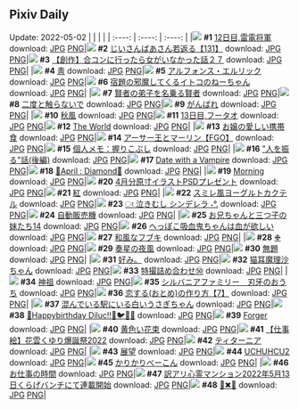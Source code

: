 ## Pixiv Daily
Update: 2022-05-02
|      |      |      |
| :----: | :----: | :----: |
|![](https://pixiv.microyu.workers.dev/c/240x480/img-master/img/2022/04/30/00/00/15/97973029_p0_master1200.jpg) **#1** [12日目,雷電将軍](https://www.pixiv.net/artworks/97973029) download: [JPG](https://pixiv.microyu.workers.dev/img-original/img/2022/04/30/00/00/15/97973029_p0.jpg) [PNG](https://pixiv.microyu.workers.dev/img-original/img/2022/04/30/00/00/15/97973029_p0.png)|![](https://pixiv.microyu.workers.dev/c/240x480/img-master/img/2022/04/30/10/57/41/97981915_p0_master1200.jpg) **#2** [じいさんばあさん若返る【131】](https://www.pixiv.net/artworks/97981915) download: [JPG](https://pixiv.microyu.workers.dev/img-original/img/2022/04/30/10/57/41/97981915_p0.jpg) [PNG](https://pixiv.microyu.workers.dev/img-original/img/2022/04/30/10/57/41/97981915_p0.png)|![](https://pixiv.microyu.workers.dev/c/240x480/img-master/img/2022/05/01/00/00/44/98000969_p0_master1200.jpg) **#3** [【創作】合コンに行ったら女がいなかった話２７](https://www.pixiv.net/artworks/98000969) download: [JPG](https://pixiv.microyu.workers.dev/img-original/img/2022/05/01/00/00/44/98000969_p0.jpg) [PNG](https://pixiv.microyu.workers.dev/img-original/img/2022/05/01/00/00/44/98000969_p0.png)|
|![](https://pixiv.microyu.workers.dev/c/240x480/img-master/img/2022/04/30/00/00/04/97972911_p0_master1200.jpg) **#4** [靑](https://www.pixiv.net/artworks/97972911) download: [JPG](https://pixiv.microyu.workers.dev/img-original/img/2022/04/30/00/00/04/97972911_p0.jpg) [PNG](https://pixiv.microyu.workers.dev/img-original/img/2022/04/30/00/00/04/97972911_p0.png)|![](https://pixiv.microyu.workers.dev/c/240x480/img-master/img/2022/04/30/00/16/17/97973751_p0_master1200.jpg) **#5** [アルフォンス・エルリック](https://www.pixiv.net/artworks/97973751) download: [JPG](https://pixiv.microyu.workers.dev/img-original/img/2022/04/30/00/16/17/97973751_p0.jpg) [PNG](https://pixiv.microyu.workers.dev/img-original/img/2022/04/30/00/16/17/97973751_p0.png)|![](https://pixiv.microyu.workers.dev/c/240x480/img-master/img/2022/04/30/00/00/31/97973104_p0_master1200.jpg) **#6** [宿題の邪魔してくるイトコのねーちゃん](https://www.pixiv.net/artworks/97973104) download: [JPG](https://pixiv.microyu.workers.dev/img-original/img/2022/04/30/00/00/31/97973104_p0.jpg) [PNG](https://pixiv.microyu.workers.dev/img-original/img/2022/04/30/00/00/31/97973104_p0.png)|
|![](https://pixiv.microyu.workers.dev/c/240x480/img-master/img/2022/05/01/00/00/21/98000873_p0_master1200.jpg) **#7** [賢者の弟子を名乗る賢者](https://www.pixiv.net/artworks/98000873) download: [JPG](https://pixiv.microyu.workers.dev/img-original/img/2022/05/01/00/00/21/98000873_p0.jpg) [PNG](https://pixiv.microyu.workers.dev/img-original/img/2022/05/01/00/00/21/98000873_p0.png)|![](https://pixiv.microyu.workers.dev/c/240x480/img-master/img/2022/05/01/00/00/38/98000954_p0_master1200.jpg) **#8** [二度と触らないで](https://www.pixiv.net/artworks/98000954) download: [JPG](https://pixiv.microyu.workers.dev/img-original/img/2022/05/01/00/00/38/98000954_p0.jpg) [PNG](https://pixiv.microyu.workers.dev/img-original/img/2022/05/01/00/00/38/98000954_p0.png)|![](https://pixiv.microyu.workers.dev/c/240x480/img-master/img/2022/04/30/00/06/40/97973418_p0_master1200.jpg) **#9** [がんばれ](https://www.pixiv.net/artworks/97973418) download: [JPG](https://pixiv.microyu.workers.dev/img-original/img/2022/04/30/00/06/40/97973418_p0.jpg) [PNG](https://pixiv.microyu.workers.dev/img-original/img/2022/04/30/00/06/40/97973418_p0.png)|
|![](https://pixiv.microyu.workers.dev/c/240x480/img-master/img/2022/04/30/00/03/18/97973290_p0_master1200.jpg) **#10** [秋風](https://www.pixiv.net/artworks/97973290) download: [JPG](https://pixiv.microyu.workers.dev/img-original/img/2022/04/30/00/03/18/97973290_p0.jpg) [PNG](https://pixiv.microyu.workers.dev/img-original/img/2022/04/30/00/03/18/97973290_p0.png)|![](https://pixiv.microyu.workers.dev/c/240x480/img-master/img/2022/05/01/00/00/15/98000831_p0_master1200.jpg) **#11** [13日目,フータオ](https://www.pixiv.net/artworks/98000831) download: [JPG](https://pixiv.microyu.workers.dev/img-original/img/2022/05/01/00/00/15/98000831_p0.jpg) [PNG](https://pixiv.microyu.workers.dev/img-original/img/2022/05/01/00/00/15/98000831_p0.png)|![](https://pixiv.microyu.workers.dev/c/240x480/img-master/img/2022/04/30/00/32/25/97972882_p0_master1200.jpg) **#12** [The World](https://www.pixiv.net/artworks/97972882) download: [JPG](https://pixiv.microyu.workers.dev/img-original/img/2022/04/30/00/32/25/97972882_p0.jpg) [PNG](https://pixiv.microyu.workers.dev/img-original/img/2022/04/30/00/32/25/97972882_p0.png)|
|![](https://pixiv.microyu.workers.dev/c/240x480/img-master/img/2022/04/30/13/01/47/97984037_p0_master1200.jpg) **#13** [お嬢の愛しい携帯食](https://www.pixiv.net/artworks/97984037) download: [JPG](https://pixiv.microyu.workers.dev/img-original/img/2022/04/30/13/01/47/97984037_p0.jpg) [PNG](https://pixiv.microyu.workers.dev/img-original/img/2022/04/30/13/01/47/97984037_p0.png)|![](https://pixiv.microyu.workers.dev/c/240x480/img-master/img/2022/04/30/11/28/50/97982405_p0_master1200.jpg) **#14** [アーサー王とマーリン【FGO】](https://www.pixiv.net/artworks/97982405) download: [JPG](https://pixiv.microyu.workers.dev/img-original/img/2022/04/30/11/28/50/97982405_p0.jpg) [PNG](https://pixiv.microyu.workers.dev/img-original/img/2022/04/30/11/28/50/97982405_p0.png)|![](https://pixiv.microyu.workers.dev/c/240x480/img-master/img/2022/04/30/09/00/01/97980365_p0_master1200.jpg) **#15** [個人メモ：握りこぶし](https://www.pixiv.net/artworks/97980365) download: [JPG](https://pixiv.microyu.workers.dev/img-original/img/2022/04/30/09/00/01/97980365_p0.jpg) [PNG](https://pixiv.microyu.workers.dev/img-original/img/2022/04/30/09/00/01/97980365_p0.png)|
|![](https://pixiv.microyu.workers.dev/c/240x480/img-master/img/2022/04/30/00/00/23/97973075_p0_master1200.jpg) **#16** ["人を振る"話(後編)](https://www.pixiv.net/artworks/97973075) download: [JPG](https://pixiv.microyu.workers.dev/img-original/img/2022/04/30/00/00/23/97973075_p0.jpg) [PNG](https://pixiv.microyu.workers.dev/img-original/img/2022/04/30/00/00/23/97973075_p0.png)|![](https://pixiv.microyu.workers.dev/c/240x480/img-master/img/2022/04/30/02/00/54/97976299_p0_master1200.jpg) **#17** [Date with a Vampire](https://www.pixiv.net/artworks/97976299) download: [JPG](https://pixiv.microyu.workers.dev/img-original/img/2022/04/30/02/00/54/97976299_p0.jpg) [PNG](https://pixiv.microyu.workers.dev/img-original/img/2022/04/30/02/00/54/97976299_p0.png)|![](https://pixiv.microyu.workers.dev/c/240x480/img-master/img/2022/04/30/00/04/36/97973335_p0_master1200.jpg) **#18** [🦋April : Diamond🦋](https://www.pixiv.net/artworks/97973335) download: [JPG](https://pixiv.microyu.workers.dev/img-original/img/2022/04/30/00/04/36/97973335_p0.jpg) [PNG](https://pixiv.microyu.workers.dev/img-original/img/2022/04/30/00/04/36/97973335_p0.png)|
|![](https://pixiv.microyu.workers.dev/c/240x480/img-master/img/2022/05/01/01/14/34/98003594_p0_master1200.jpg) **#19** [Morning](https://www.pixiv.net/artworks/98003594) download: [JPG](https://pixiv.microyu.workers.dev/img-original/img/2022/05/01/01/14/34/98003594_p0.jpg) [PNG](https://pixiv.microyu.workers.dev/img-original/img/2022/05/01/01/14/34/98003594_p0.png)|![](https://pixiv.microyu.workers.dev/c/240x480/img-master/img/2022/04/30/18/02/47/97989863_p0_master1200.jpg) **#20** [4月分原寸イラストPSDプレゼント](https://www.pixiv.net/artworks/97989863) download: [JPG](https://pixiv.microyu.workers.dev/img-original/img/2022/04/30/18/02/47/97989863_p0.jpg) [PNG](https://pixiv.microyu.workers.dev/img-original/img/2022/04/30/18/02/47/97989863_p0.png)|![](https://pixiv.microyu.workers.dev/c/240x480/img-master/img/2022/05/01/00/00/20/98000870_p0_master1200.jpg) **#21** [紅](https://www.pixiv.net/artworks/98000870) download: [JPG](https://pixiv.microyu.workers.dev/img-original/img/2022/05/01/00/00/20/98000870_p0.jpg) [PNG](https://pixiv.microyu.workers.dev/img-original/img/2022/05/01/00/00/20/98000870_p0.png)|
|![](https://pixiv.microyu.workers.dev/c/240x480/img-master/img/2022/04/30/20/30/02/97993681_p0_master1200.jpg) **#22** [スミレ風ヨーグルトカクテル](https://www.pixiv.net/artworks/97993681) download: [JPG](https://pixiv.microyu.workers.dev/img-original/img/2022/04/30/20/30/02/97993681_p0.jpg) [PNG](https://pixiv.microyu.workers.dev/img-original/img/2022/04/30/20/30/02/97993681_p0.png)|![](https://pixiv.microyu.workers.dev/c/240x480/img-master/img/2022/04/30/22/57/55/97998511_p0_master1200.jpg) **#23** [ং  泣きむし シンデレラ ˖°.](https://www.pixiv.net/artworks/97998511) download: [JPG](https://pixiv.microyu.workers.dev/img-original/img/2022/04/30/22/57/55/97998511_p0.jpg) [PNG](https://pixiv.microyu.workers.dev/img-original/img/2022/04/30/22/57/55/97998511_p0.png)|![](https://pixiv.microyu.workers.dev/c/240x480/img-master/img/2022/05/01/21/58/11/98027190_p0_master1200.jpg) **#24** [自動販売機](https://www.pixiv.net/artworks/98027190) download: [JPG](https://pixiv.microyu.workers.dev/img-original/img/2022/05/01/21/58/11/98027190_p0.jpg) [PNG](https://pixiv.microyu.workers.dev/img-original/img/2022/05/01/21/58/11/98027190_p0.png)|
|![](https://pixiv.microyu.workers.dev/c/240x480/img-master/img/2022/04/30/00/37/27/97974427_p0_master1200.jpg) **#25** [お兄ちゃんと三つ子の妹たち14](https://www.pixiv.net/artworks/97974427) download: [JPG](https://pixiv.microyu.workers.dev/img-original/img/2022/04/30/00/37/27/97974427_p0.jpg) [PNG](https://pixiv.microyu.workers.dev/img-original/img/2022/04/30/00/37/27/97974427_p0.png)|![](https://pixiv.microyu.workers.dev/c/240x480/img-master/img/2022/05/01/18/46/11/98019984_p0_master1200.jpg) **#26** [へっぽこ吸血鬼ちゃんは血が欲しい](https://www.pixiv.net/artworks/98019984) download: [JPG](https://pixiv.microyu.workers.dev/img-original/img/2022/05/01/18/46/11/98019984_p0.jpg) [PNG](https://pixiv.microyu.workers.dev/img-original/img/2022/05/01/18/46/11/98019984_p0.png)|![](https://pixiv.microyu.workers.dev/c/240x480/img-master/img/2022/05/01/00/00/28/98000915_p0_master1200.jpg) **#27** [和風なフブキ](https://www.pixiv.net/artworks/98000915) download: [JPG](https://pixiv.microyu.workers.dev/img-original/img/2022/05/01/00/00/28/98000915_p0.jpg) [PNG](https://pixiv.microyu.workers.dev/img-original/img/2022/05/01/00/00/28/98000915_p0.png)|
|![](https://pixiv.microyu.workers.dev/c/240x480/img-master/img/2022/04/30/23/17/48/97999198_p0_master1200.jpg) **#28** [❉](https://www.pixiv.net/artworks/97999198) download: [JPG](https://pixiv.microyu.workers.dev/img-original/img/2022/04/30/23/17/48/97999198_p0.jpg) [PNG](https://pixiv.microyu.workers.dev/img-original/img/2022/04/30/23/17/48/97999198_p0.png)|![](https://pixiv.microyu.workers.dev/c/240x480/img-master/img/2022/04/30/00/00/16/97973036_p0_master1200.jpg) **#29** [奏星の夜風](https://www.pixiv.net/artworks/97973036) download: [JPG](https://pixiv.microyu.workers.dev/img-original/img/2022/04/30/00/00/16/97973036_p0.jpg) [PNG](https://pixiv.microyu.workers.dev/img-original/img/2022/04/30/00/00/16/97973036_p0.png)|![](https://pixiv.microyu.workers.dev/c/240x480/img-master/img/2022/05/01/18/00/01/98019930_p0_master1200.jpg) **#30** [無題](https://www.pixiv.net/artworks/98019930) download: [JPG](https://pixiv.microyu.workers.dev/img-original/img/2022/05/01/18/00/01/98019930_p0.jpg) [PNG](https://pixiv.microyu.workers.dev/img-original/img/2022/05/01/18/00/01/98019930_p0.png)|
|![](https://pixiv.microyu.workers.dev/c/240x480/img-master/img/2022/04/30/22/29/03/97997505_p0_master1200.jpg) **#31** [好み。](https://www.pixiv.net/artworks/97997505) download: [JPG](https://pixiv.microyu.workers.dev/img-original/img/2022/04/30/22/29/03/97997505_p0.jpg) [PNG](https://pixiv.microyu.workers.dev/img-original/img/2022/04/30/22/29/03/97997505_p0.png)|![](https://pixiv.microyu.workers.dev/c/240x480/img-master/img/2022/05/01/17/27/48/98000765_p0_master1200.jpg) **#32** [猫耳魔理沙ちゃん](https://www.pixiv.net/artworks/98000765) download: [JPG](https://pixiv.microyu.workers.dev/img-original/img/2022/05/01/17/27/48/98000765_p0.jpg) [PNG](https://pixiv.microyu.workers.dev/img-original/img/2022/05/01/17/27/48/98000765_p0.png)|![](https://pixiv.microyu.workers.dev/c/240x480/img-master/img/2022/04/30/21/10/05/97994892_p0_master1200.jpg) **#33** [特撮詰め合わせ㊿](https://www.pixiv.net/artworks/97994892) download: [JPG](https://pixiv.microyu.workers.dev/img-original/img/2022/04/30/21/10/05/97994892_p0.jpg) [PNG](https://pixiv.microyu.workers.dev/img-original/img/2022/04/30/21/10/05/97994892_p0.png)|
|![](https://pixiv.microyu.workers.dev/c/240x480/img-master/img/2022/04/30/16/53/42/97988265_p0_master1200.jpg) **#34** [神祖](https://www.pixiv.net/artworks/97988265) download: [JPG](https://pixiv.microyu.workers.dev/img-original/img/2022/04/30/16/53/42/97988265_p0.jpg) [PNG](https://pixiv.microyu.workers.dev/img-original/img/2022/04/30/16/53/42/97988265_p0.png)|![](https://pixiv.microyu.workers.dev/c/240x480/img-master/img/2022/04/30/17/52/40/97989566_p0_master1200.jpg) **#35** [シルバニアファミリー　刃牙のおうち](https://www.pixiv.net/artworks/97989566) download: [JPG](https://pixiv.microyu.workers.dev/img-original/img/2022/04/30/17/52/40/97989566_p0.jpg) [PNG](https://pixiv.microyu.workers.dev/img-original/img/2022/04/30/17/52/40/97989566_p0.png)|![](https://pixiv.microyu.workers.dev/c/240x480/img-master/img/2022/05/01/12/00/06/98012098_p0_master1200.jpg) **#36** [恋する(おとめ)の作り方【7】](https://www.pixiv.net/artworks/98012098) download: [JPG](https://pixiv.microyu.workers.dev/img-original/img/2022/05/01/12/00/06/98012098_p0.jpg) [PNG](https://pixiv.microyu.workers.dev/img-original/img/2022/05/01/12/00/06/98012098_p0.png)|
|![](https://pixiv.microyu.workers.dev/c/240x480/img-master/img/2022/04/30/00/00/09/97972966_p0_master1200.jpg) **#37** [混んでいる駅にいる白いうさぎちゃん](https://www.pixiv.net/artworks/97972966) download: [JPG](https://pixiv.microyu.workers.dev/img-original/img/2022/04/30/00/00/09/97972966_p0.jpg) [PNG](https://pixiv.microyu.workers.dev/img-original/img/2022/04/30/00/00/09/97972966_p0.png)|![](https://pixiv.microyu.workers.dev/c/240x480/img-master/img/2022/04/30/11/46/23/97982685_p0_master1200.jpg) **#38** [🎉Happybirthday Diluc!!🎉🐦🎂🔥](https://www.pixiv.net/artworks/97982685) download: [JPG](https://pixiv.microyu.workers.dev/img-original/img/2022/04/30/11/46/23/97982685_p0.jpg) [PNG](https://pixiv.microyu.workers.dev/img-original/img/2022/04/30/11/46/23/97982685_p0.png)|![](https://pixiv.microyu.workers.dev/c/240x480/img-master/img/2022/05/01/00/48/59/98002921_p0_master1200.jpg) **#39** [Forger](https://www.pixiv.net/artworks/98002921) download: [JPG](https://pixiv.microyu.workers.dev/img-original/img/2022/05/01/00/48/59/98002921_p0.jpg) [PNG](https://pixiv.microyu.workers.dev/img-original/img/2022/05/01/00/48/59/98002921_p0.png)|
|![](https://pixiv.microyu.workers.dev/c/240x480/img-master/img/2022/05/01/03/07/52/98005572_p0_master1200.jpg) **#40** [黄色い花束](https://www.pixiv.net/artworks/98005572) download: [JPG](https://pixiv.microyu.workers.dev/img-original/img/2022/05/01/03/07/52/98005572_p0.jpg) [PNG](https://pixiv.microyu.workers.dev/img-original/img/2022/05/01/03/07/52/98005572_p0.png)|![](https://pixiv.microyu.workers.dev/c/240x480/img-master/img/2022/04/30/20/56/41/97994434_p0_master1200.jpg) **#41** [【仕事絵】花雲くゆり爆誕祭2022](https://www.pixiv.net/artworks/97994434) download: [JPG](https://pixiv.microyu.workers.dev/img-original/img/2022/04/30/20/56/41/97994434_p0.jpg) [PNG](https://pixiv.microyu.workers.dev/img-original/img/2022/04/30/20/56/41/97994434_p0.png)|![](https://pixiv.microyu.workers.dev/c/240x480/img-master/img/2022/04/30/00/43/42/97974579_p0_master1200.jpg) **#42** [ティターニア](https://www.pixiv.net/artworks/97974579) download: [JPG](https://pixiv.microyu.workers.dev/img-original/img/2022/04/30/00/43/42/97974579_p0.jpg) [PNG](https://pixiv.microyu.workers.dev/img-original/img/2022/04/30/00/43/42/97974579_p0.png)|
|![](https://pixiv.microyu.workers.dev/c/240x480/img-master/img/2022/05/01/00/12/21/98001658_p0_master1200.jpg) **#43** [展望](https://www.pixiv.net/artworks/98001658) download: [JPG](https://pixiv.microyu.workers.dev/img-original/img/2022/05/01/00/12/21/98001658_p0.jpg) [PNG](https://pixiv.microyu.workers.dev/img-original/img/2022/05/01/00/12/21/98001658_p0.png)|![](https://pixiv.microyu.workers.dev/c/240x480/img-master/img/2022/05/01/22/33/55/98028488_p0_master1200.jpg) **#44** [UCHUHCU2](https://www.pixiv.net/artworks/98028488) download: [JPG](https://pixiv.microyu.workers.dev/img-original/img/2022/05/01/22/33/55/98028488_p0.jpg) [PNG](https://pixiv.microyu.workers.dev/img-original/img/2022/05/01/22/33/55/98028488_p0.png)|![](https://pixiv.microyu.workers.dev/c/240x480/img-master/img/2022/04/30/17/56/40/97989656_p0_master1200.jpg) **#45** [かりかりべーこん](https://www.pixiv.net/artworks/97989656) download: [JPG](https://pixiv.microyu.workers.dev/img-original/img/2022/04/30/17/56/40/97989656_p0.jpg) [PNG](https://pixiv.microyu.workers.dev/img-original/img/2022/04/30/17/56/40/97989656_p0.png)|
|![](https://pixiv.microyu.workers.dev/c/240x480/img-master/img/2022/05/01/00/00/26/98000899_p0_master1200.jpg) **#46** [お仕事の時間](https://www.pixiv.net/artworks/98000899) download: [JPG](https://pixiv.microyu.workers.dev/img-original/img/2022/05/01/00/00/26/98000899_p0.jpg) [PNG](https://pixiv.microyu.workers.dev/img-original/img/2022/05/01/00/00/26/98000899_p0.png)|![](https://pixiv.microyu.workers.dev/c/240x480/img-master/img/2022/04/30/07/27/15/97979399_p0_master1200.jpg) **#47** [訳アリ心霊マンション2022年5月13日くらげバンチにて連載開始](https://www.pixiv.net/artworks/97979399) download: [JPG](https://pixiv.microyu.workers.dev/img-original/img/2022/04/30/07/27/15/97979399_p0.jpg) [PNG](https://pixiv.microyu.workers.dev/img-original/img/2022/04/30/07/27/15/97979399_p0.png)|![](https://pixiv.microyu.workers.dev/c/240x480/img-master/img/2022/05/01/17/57/26/98019869_p0_master1200.jpg) **#48** [💜✖🍓](https://www.pixiv.net/artworks/98019869) download: [JPG](https://pixiv.microyu.workers.dev/img-original/img/2022/05/01/17/57/26/98019869_p0.jpg) [PNG](https://pixiv.microyu.workers.dev/img-original/img/2022/05/01/17/57/26/98019869_p0.png)|

